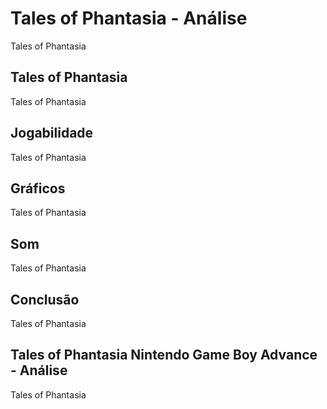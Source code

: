 ---
---

# Tales of Phantasia - Análise

Tales of Phantasia

## Tales of Phantasia

Tales of Phantasia

## Jogabilidade

Tales of Phantasia

## Gráficos

Tales of Phantasia

## Som

Tales of Phantasia

## Conclusão

Tales of Phantasia

## Tales of Phantasia Nintendo Game Boy Advance - Análise

Tales of Phantasia
